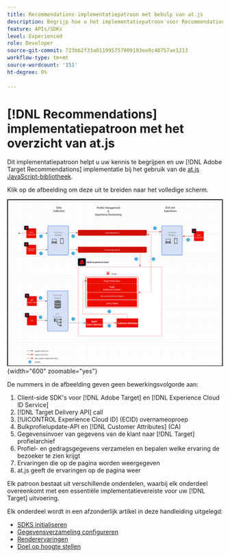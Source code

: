 ```yaml
---
title: Recommendations-implementatiepatroon met behulp van at.js
description: Begrijp hoe u het implementatiepatroon voor Recommendations kunt gebruiken met at.js
feature: APIs/SDKs
level: Experienced
role: Developer
source-git-commit: 723bb2f33a011995757009193ee9c48757ae1213
workflow-type: tm+mt
source-wordcount: '151'
ht-degree: 0%

---
```


# [!DNL Recommendations] implementatiepatroon met het overzicht van at.js

Dit implementatiepatroon helpt u uw kennis te begrijpen en uw [!DNL Adobe Target Recommendations] implementatie bij het gebruik van de [at.js JavaScript-bibliotheek](/help/dev/implement/client-side/atjs/how-atjs-works/overview.md).

Klik op de afbeelding om deze uit te breiden naar het volledige scherm.

![Adobe Target-architectuurdiagram](/help/dev/patterns/assets/architecture-chart.png){width="600" zoomable="yes"}

De nummers in de afbeelding geven geen bewerkingsvolgorde aan:

1. Client-side SDK&#39;s voor [!DNL Adobe Target] en [!DNL Experience Cloud ID Service]
1. [!DNL Target Delivery API] call
1. [!UICONTROL Experience Cloud ID] (ECID) overnameoproep
1. Bulkprofielupdate-API en [!DNL Customer Attributes] (CA)
1. Gegevensinvoer van gegevens van de klant naar [!DNL Target] profielarchief
1. Profiel- en gedragsgegevens verzamelen en bepalen welke ervaring de bezoeker te zien krijgt
1. Ervaringen die op de pagina worden weergegeven
1. at.js geeft de ervaringen op de pagina weer

Elk patroon bestaat uit verschillende onderdelen, waarbij elk onderdeel overeenkomt met een essentiële implementatievereiste voor uw [!DNL Target] uitvoering.

Elk onderdeel wordt in een afzonderlijk artikel in deze handleiding uitgelegd:

* [SDKS initialiseren](/help/dev/patterns/recs-atjs/initialize-sdk.md)
* [Gegevensverzameling configureren](/help/dev/patterns/recs-atjs/data-collection.md)
* [Renderervaringen](/help/dev/patterns/recs-atjs/render-experiences.md)
* [Doel op hoogte stellen](/help/dev/patterns/recs-atjs/notify-target.md)

